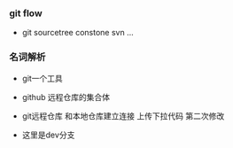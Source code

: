 ### git flow 
- git  sourcetree constone  svn ...

### 名词解析

- git一个工具
- github 远程仓库的集合体
- git远程仓库 和本地仓库建立连接 上传下拉代码    第二次修改

- 这里是dev分支
